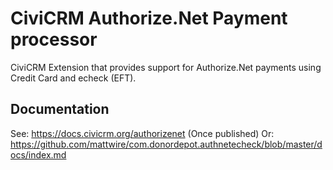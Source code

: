 # CiviCRM Authorize.Net Payment processor

CiviCRM Extension that provides support for Authorize.Net payments using Credit Card and echeck (EFT).

## Documentation

See: https://docs.civicrm.org/authorizenet (Once published)
Or: https://github.com/mattwire/com.donordepot.authnetecheck/blob/master/docs/index.md
